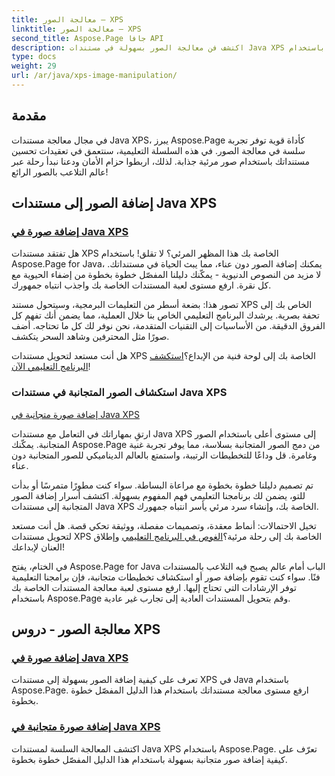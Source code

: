 ```yaml
---
title: معالجة الصور – XPS
linktitle: معالجة الصور – XPS
second_title: Aspose.Page جافا API
description: اكتشف فن معالجة الصور بسهولة في مستندات Java XPS باستخدام Aspose.Page. تعلم كيفية إضافة الصور وتجانبها بسلاسة لتحسين معالجة المستندات.
type: docs
weight: 29
url: /ar/java/xps-image-manipulation/
---
```


## مقدمة

في مجال معالجة مستندات Java XPS، يبرز Aspose.Page كأداة قوية توفر تجربة سلسة في معالجة الصور. في هذه السلسلة التعليمية، سنتعمق في تعقيدات تحسين مستنداتك باستخدام صور مرئية جذابة. لذلك، اربطوا حزام الأمان ودعنا نبدأ رحلة عبر عالم التلاعب بالصور الرائع!

## إضافة الصور إلى مستندات Java XPS
### [إضافة صورة في Java XPS](./add-image/)

هل تفتقد مستندات XPS الخاصة بك هذا المظهر المرئي؟ لا تقلق! باستخدام Aspose.Page for Java، يمكنك إضافة الصور دون عناء، مما يبث الحياة في مستنداتك. لا مزيد من النصوص الدنيوية - يمكّنك دليلنا المفصّل خطوة بخطوة من إضفاء الحيوية مع كل نقرة. ارفع مستوى لعبة المستندات الخاصة بك واجذب انتباه جمهورك.

تصور هذا: بضعة أسطر من التعليمات البرمجية، وسيتحول مستند XPS الخاص بك إلى تحفة بصرية. يرشدك البرنامج التعليمي الخاص بنا خلال العملية، مما يضمن أنك تفهم كل الفروق الدقيقة. من الأساسيات إلى التقنيات المتقدمة، نحن نوفر لك كل ما تحتاجه. أضف صورًا مثل المحترفين وشاهد السحر يتكشف.

 هل أنت مستعد لتحويل مستندات XPS الخاصة بك إلى لوحة فنية من الإبداع؟[استكشف البرنامج التعليمي الآن](./add-image/)!

### استكشاف الصور المتجانبة في مستندات Java XPS
[إضافة صورة متجانبة في Java XPS](./add-tiled-image/)

ارتقِ بمهاراتك في التعامل مع مستندات Java XPS إلى مستوى أعلى باستخدام الصور المتجانبة. يمكّنك Aspose.Page من دمج الصور المتجانبة بسلاسة، مما يوفر تجربة غنية وغامرة. قل وداعًا للتخطيطات الرتيبة، واستمتع بالعالم الديناميكي للصور المتجانبة دون عناء.

تم تصميم دليلنا خطوة بخطوة مع مراعاة البساطة. سواء كنت مطورًا متمرسًا أو بدأت للتو، يضمن لك برنامجنا التعليمي فهم المفهوم بسهولة. اكتشف أسرار إضافة الصور المتجانبة إلى مستندات Java XPS الخاصة بك، وإنشاء سرد مرئي يأسر انتباه جمهورك.

 تخيل الاحتمالات: أنماط معقدة، وتصميمات مفصلة، ووثيقة تحكي قصة. هل أنت مستعد لتحويل مستندات XPS الخاصة بك إلى رحلة مرئية؟[الغوص في البرنامج التعليمي](./add-tiled-image/) وإطلاق العنان لإبداعك!

في الختام، يفتح Aspose.Page for Java الباب أمام عالم يصبح فيه التلاعب بالمستندات فنًا. سواء كنت تقوم بإضافة صور أو استكشاف تخطيطات متجانبة، فإن برامجنا التعليمية توفر الإرشادات التي تحتاج إليها. ارفع مستوى لعبة معالجة المستندات الخاصة بك باستخدام Aspose.Page وقم بتحويل المستندات العادية إلى تجارب غير عادية.
## معالجة الصور - دروس XPS
### [إضافة صورة في Java XPS](./add-image/)
تعرف على كيفية إضافة الصور بسهولة إلى مستندات XPS في Java باستخدام Aspose.Page. ارفع مستوى معالجة مستنداتك باستخدام هذا الدليل المفصّل خطوة بخطوة.
### [إضافة صورة متجانبة في Java XPS](./add-tiled-image/)
اكتشف المعالجة السلسة لمستندات Java XPS باستخدام Aspose.Page. تعرّف على كيفية إضافة صور متجانبة بسهولة باستخدام هذا الدليل المفصّل خطوة بخطوة.